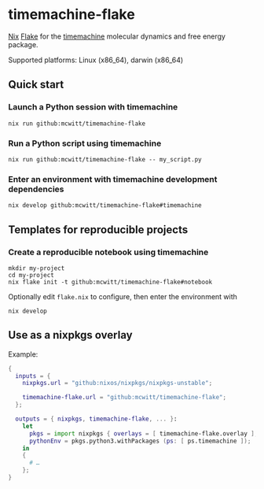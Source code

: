 # timemachine-flake

[Nix][] [Flake](https://nixos.wiki/wiki/Flakes) for the
[timemachine][] molecular dynamics and free energy package.

Supported platforms: Linux (x86_64), darwin (x86_64)

## Quick start

### Launch a Python session with timemachine

```console
nix run github:mcwitt/timemachine-flake
```

### Run a Python script using timemachine

```console
nix run github:mcwitt/timemachine-flake -- my_script.py
```


### Enter an environment with timemachine development dependencies

   ```console
   nix develop github:mcwitt/timemachine-flake#timemachine
   ```
   
## Templates for reproducible projects

### Create a reproducible notebook using timemachine

```console
mkdir my-project
cd my-project
nix flake init -t github:mcwitt/timemachine-flake#notebook
```

Optionally edit `flake.nix` to configure, then enter the
environment with

```console
nix develop
```

## Use as a  nixpkgs overlay

Example:

```nix
{
  inputs = {
    nixpkgs.url = "github:nixos/nixpkgs/nixpkgs-unstable";

    timemachine-flake.url = "github:mcwitt/timemachine-flake";
  };

  outputs = { nixpkgs, timemachine-flake, ... }:
    let
      pkgs = import nixpkgs { overlays = [ timemachine-flake.overlay ]; };
      pythonEnv = pkgs.python3.withPackages (ps: [ ps.timemachine ]);
    in
    {
      # …
    };
}
```

[Nix]: https://nixos.org/
[timemachine]: https://github.com/proteneer/timemachine
[nixGL]: https://github.com/guibou/nixGL
